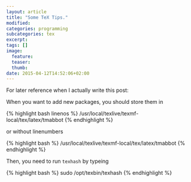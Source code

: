 ```yaml
---
layout: article
title: "Some TeX Tips."
modified:
categories: programming
subcategories: tex
excerpt:
tags: []
image:
  feature:
  teaser:
  thumb:
date: 2015-04-12T14:52:06+02:00
---
```


For later reference when I actually write this post:

When you want to add new packages, you should store them in

{% highlight bash linenos %}
/usr/local/texlive/texmf-local/tex/latex/tmabbot
{% endhighlight %}

or without linenumbers

{% highlight bash %}
/usr/local/texlive/texmf-local/tex/latex/tmabbot
{% endhighlight %}

Then, you need to run <code>texhash</code> by typeing

{% highlight bash %}
sudo /opt/texbin/texhash
{% endhighlight %}

